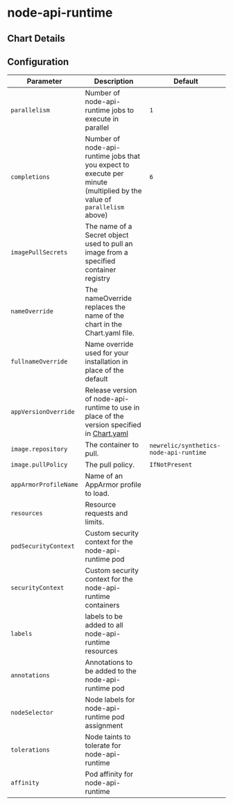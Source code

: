 # node-api-runtime

## Chart Details

## Configuration

| Parameter             | Description                                                                                                            | Default                                |
|-----------------------|------------------------------------------------------------------------------------------------------------------------|----------------------------------------|
| `parallelism`         | Number of node-api-runtime jobs to execute in parallel                                                                 | `1`                                    |
| `completions`         | Number of node-api-runtime jobs that you expect to execute per minute (multiplied by the value of `parallelism` above) | `6`                                    |
| `imagePullSecrets`    | The name of a Secret object used to pull an image from a specified container registry                                  |                                        |
| `nameOverride`        | The nameOverride replaces the name of the chart in the Chart.yaml file.                                                |                                        |
| `fullnameOverride`    | Name override used for your installation in place of the default                                                       |                                        |
| `appVersionOverride`  | Release version of node-api-runtime to use in place of the version specified in [Chart.yaml](Chart.yaml)               |                                        |
| `image.repository`    | The container to pull.                                                                                                 | `newrelic/synthetics-node-api-runtime` |
| `image.pullPolicy`    | The pull policy.                                                                                                       | `IfNotPresent`                         |
| `appArmorProfileName` | Name of an AppArmor profile to load.                                                                                   |                                        |
| `resources`           | Resource requests and limits.                                                                                          |                                        |
| `podSecurityContext`  | Custom security context for the node-api-runtime pod                                                                   |                                        |
| `securityContext`     | Custom security context for the node-api-runtime containers                                                            |                                        |
| `labels`              | labels to be added to all node-api-runtime resources                                                                   |                                        |
| `annotations`         | Annotations to be added to the node-api-runtime pod                                                                    |                                        |
| `nodeSelector`        | Node labels for node-api-runtime pod assignment                                                                        |                                        |
| `tolerations`         | Node taints to tolerate for node-api-runtime                                                                           |                                        |
| `affinity`            | Pod affinity for node-api-runtime                                                                                      |                                        |

